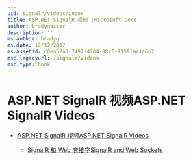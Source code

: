 ```yaml
---
uid: signalr/videos/index
title: ASP.NET SignalR 视频 |Microsoft Docs
author: bradygaster
description: ''
ms.author: bradyg
ms.date: 12/12/2012
ms.assetid: c0ea52a3-7497-4204-88c6-91591ac1a6b2
msc.legacyurl: /signalr/videos
msc.type: book
---
```

<a name="aspnet-signalr-videos"></a><span data-ttu-id="baf8a-102">ASP.NET SignalR 视频</span><span class="sxs-lookup"><span data-stu-id="baf8a-102">ASP.NET SignalR Videos</span></span>
====================
- [<span data-ttu-id="baf8a-103">ASP.NET SignalR 视频</span><span class="sxs-lookup"><span data-stu-id="baf8a-103">ASP.NET SignalR Videos</span></span>](getting-started/index.md)

    - [<span data-ttu-id="baf8a-104">SignalR 和 Web 套接字</span><span class="sxs-lookup"><span data-stu-id="baf8a-104">SignalR and Web Sockets</span></span>](getting-started/signalr-and-web-sockets.md)
